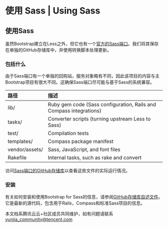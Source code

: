# 使用 Sass | Using Sass

## 使用Sass

虽然Bootstrap建立在Less之外，但它也有一个[官方的Sass端口](https://github.com/twbs/bootstrap-sass)。我们将其保存在单独的GitHub存储库中，并使用转换脚本处理更新。

### 包括什么

由于Sass端口有一个单独的回购站，服务对象略有不同，因此该项目的内容与主Bootstrap项目有很大不同。这确保Sass端口尽可能与基于Sass的系统兼容。

| 路径           | 描述                                                         |
| :------------- | :----------------------------------------------------------- |
| lib/           | Ruby gem code (Sass configuration, Rails and Compass integrations) |
| tasks/         | Converter scripts (turning upstream Less to Sass)            |
| test/          | Compilation tests                                            |
| templates/     | Compass package manifest                                     |
| vendor/assets/ | Sass, JavaScript, and font files                             |
| Rakefile       | Internal tasks, such as rake and convert                     |

访问[Sass端口的GitHub存储库](https://github.com/twbs/bootstrap-sass)以查看这些文件的实际运行情况。

### 安装

有关如何安装和使用Bootstrap for Sass的信息，请参阅[GitHub存储库自述文件](https://github.com/twbs/bootstrap-sass)。它是最新的源代码，包含用于Rails，Compass和标准Sass项目的信息。

本文档系腾讯云云+社区成员共同维护，如有问题请联系 yunjia_community@tencent.com